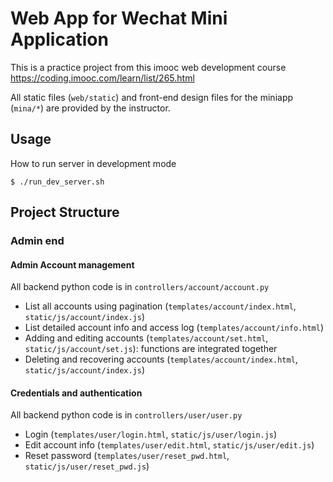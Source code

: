 # Web App for Wechat Mini Application

This is a practice project from this imooc web development course 
https://coding.imooc.com/learn/list/265.html

All static files (`web/static`) and front-end design files for the 
miniapp (`mina/*`) are provided by the instructor.

## Usage

How to run server in development mode

`$ ./run_dev_server.sh`

## Project Structure

### Admin end

#### Admin Account management 
All backend python code is in `controllers/account/account.py`

- List all accounts using pagination (`templates/account/index.html`, `static/js/account/index.js`)
- List detailed account info and access log (`templates/account/info.html`)
- Adding and editing accounts (`templates/account/set.html`, `static/js/account/set.js`): functions are integrated together
- Deleting and recovering accounts (`templates/account/index.html`, `static/js/account/index.js`)

#### Credentials and authentication
All backend python code is in `controllers/user/user.py`

- Login (`templates/user/login.html`, `static/js/user/login.js`)
- Edit account info (`templates/user/edit.html`, `static/js/user/edit.js`)
- Reset password (`templates/user/reset_pwd.html`, `static/js/user/reset_pwd.js`)

